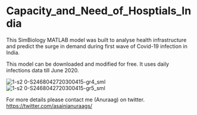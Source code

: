 # Capacity_and_Need_of_Hosptials_India

This SimBiology MATLAB model was built to analyse health infrastructure and predict the surge in demand during first wave of Covid-19 infection in India. 

This model can be downloaded and modified for free. It uses daily infections data till June 2020.

![1-s2 0-S2468042720300415-gr4_sml](https://user-images.githubusercontent.com/4871646/115918428-230bf280-a495-11eb-840d-7544d92615f9.jpg)
![1-s2 0-S2468042720300415-gr5_sml](https://user-images.githubusercontent.com/4871646/115918464-2acb9700-a495-11eb-8bd0-8fbc6cb40491.jpg)


For more details please contact me (Anuraag) on twitter. 
https://twitter.com/asainianuraags/

